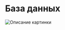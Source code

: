 # База данных
<image src="https://i.ibb.co/L6GqDSg/Frame-353-1-1665399433.png" alt="Описание картинки">
